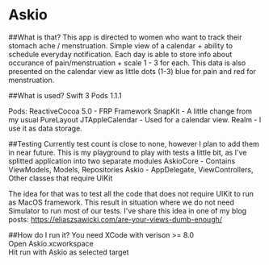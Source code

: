 # Askio

##What is that?
This app is directed to women who want to track their stomach ache / menstruation.
Simple view of a calendar + ability to schedule everyday notification.
Each day is able to store info about occurance of pain/menstruation + scale 1 - 3 for each.
This data is also presented on the calendar view as little dots (1-3) blue for pain and red for menstruation.

##What is used?
Swift 3
Pods 1.1.1

Pods:
ReactiveCocoa 5.0 - FRP Framework
SnapKit - A little change from my usual PureLayout
JTAppleCalendar - Used for a calendar view.
Realm - I use it as data storage.


##Testing
Currently test count is close to none, however I plan to add them in near future. This is my playground to play with tests a little bit, as I've splitted application into two separate modules
AskioCore - Contains ViewModels, Models, Repositories
Askio - AppDelegate, ViewControllers, Other classes that require UIKit

The idea for that was to test all the code that does not require UIKit to run as MacOS framework. This result in situation where we do not need Simulator to run most of our tests.
I've share this idea in one of my blog posts: https://eliaszsawicki.com/are-your-views-dumb-enough/

##How do I run it?
You need XCode with verison >= 8.0  
Open Askio.xcworkspace  
Hit run with Askio as selected target  
